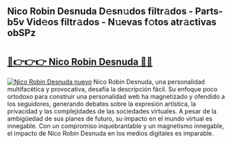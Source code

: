 ## Nico Robin Desnuda D𝚎sn𝚞dos filtr𝚊dos - Parts-b5v Vid𝚎os filtr𝚊dos - N𝚞evas f𝚘tos atr𝚊ctivas obSPz

# <h2><a href="http://mbe62wa.tromn.icu/?c=Nico+Robin+Desnuda">🔗👉👉👉 Nico Robin Desnuda 🔗🔗</a></h2>

[![Nico Robin Desnuda nuevo](https://i.imgur.com/pEAQMta.gif)](http://mbe62wa.tromn.icu/?c=Nico+Robin+Desnuda)
Nico Robin Desnuda, una personalidad multifacética y provocativa, desafía la descripción fácil. Su enfoque poco ortodoxo para construir una personalidad web ha magnetizado y ofendido a los seguidores, generando debates sobre la expresión artística, la privacidad y las complejidades de las sociedades virtuales. A pesar de la ambigüedad de sus planes de futuro, su impacto en el mundo virtual es innegable. Con un compromiso inquebrantable y un magnetismo innegable, el impacto de Nico Robin Desnuda en los medios digitales es imparable.
